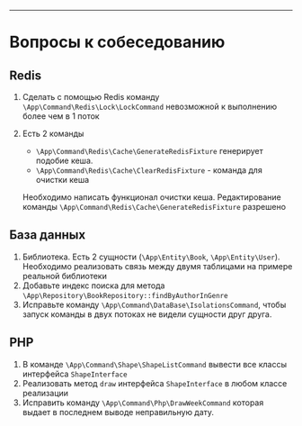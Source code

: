 ***
# Вопросы к собеседованию

## Redis
1. Сделать с помощью Redis команду `\App\Command\Redis\Lock\LockCommand`
невозможной к выполнению более чем в 1 поток
2. Есть 2 команды
   + `\App\Command\Redis\Cache\GenerateRedisFixture`  генерирует 
   подобие кеша. 
   + `\App\Command\Redis\Cache\ClearRedisFixture` - команда для очистки кеша
    
    Необходимо написать функционал очистки кеша. Редактирование команды 
    `\App\Command\Redis\Cache\GenerateRedisFixture` разрешено

## База данных
1. Библиотека. Есть 2 сущности (`\App\Entity\Book`, `\App\Entity\User`).
Необходимо реализовать связь между двумя таблицами 
на примере реальной библиотеки
2. Добавьте индекс поиска для метода 
`\App\Repository\BookRepository::findByAuthorInGenre`
3. Исправьте команду `\App\Command\DataBase\IsolationsCommand`, чтобы запуск
команды в двух потоках не видели сущности друг друга.

## PHP
1. В команде `\App\Command\Shape\ShapeListCommand` вывести все классы
интерфейса `ShapeInterface`
2. Реализовать метод `draw` интерфейса `ShapeInterface` в любом классе
реализации
3. Исправить команду `\App\Command\Php\DrawWeekCommand` которая выдает в 
последнем выводе неправильную дату.